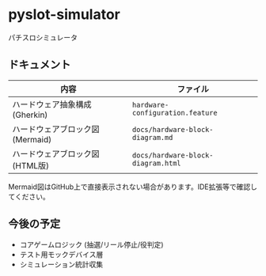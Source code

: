 # pyslot-simulator
パチスロシミュレータ

## ドキュメント
| 内容 | ファイル |
|------|----------|
| ハードウェア抽象構成 (Gherkin) | `hardware-configuration.feature` |
| ハードウェアブロック図 (Mermaid) | `docs/hardware-block-diagram.md` |
| ハードウェアブロック図 (HTML版) | `docs/hardware-block-diagram.html` |

Mermaid図はGitHub上で直接表示されない場合があります。IDE拡張等で確認してください。

## 今後の予定
- コアゲームロジック (抽選/リール停止/役判定)
- テスト用モックデバイス層
- シミュレーション統計収集
